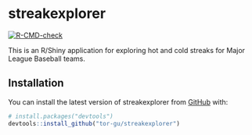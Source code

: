 
# streakexplorer

<!-- badges: start -->
[![R-CMD-check](https://github.com/tor-gu/streakexplorer/workflows/R-CMD-check/badge.svg)](https://github.com/tor-gu/streakexplorer/actions)
<!-- badges: end -->

This is an R/Shiny application for exploring hot and cold streaks for Major
League Baseball teams.

## Installation

You can install the latest version of streakexplorer from [GitHub](https://github.com/) with:

``` r
# install.packages("devtools")
devtools::install_github("tor-gu/streakexplorer")
```

